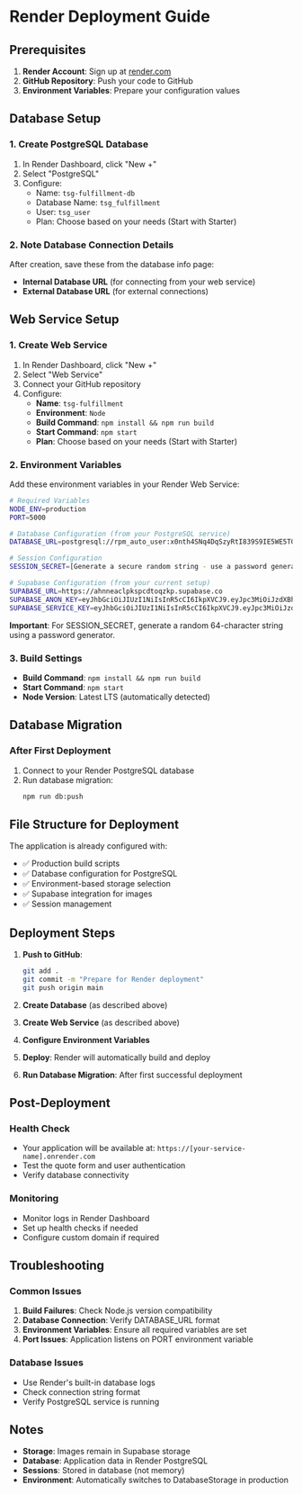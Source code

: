 # Render Deployment Guide

## Prerequisites

1. **Render Account**: Sign up at [render.com](https://render.com)
2. **GitHub Repository**: Push your code to GitHub
3. **Environment Variables**: Prepare your configuration values

## Database Setup

### 1. Create PostgreSQL Database
1. In Render Dashboard, click "New +"
2. Select "PostgreSQL"
3. Configure:
   - Name: `tsg-fulfillment-db`
   - Database Name: `tsg_fulfillment`
   - User: `tsg_user`
   - Plan: Choose based on your needs (Start with Starter)

### 2. Note Database Connection Details
After creation, save these from the database info page:
- **Internal Database URL** (for connecting from your web service)
- **External Database URL** (for external connections)

## Web Service Setup

### 1. Create Web Service
1. In Render Dashboard, click "New +"
2. Select "Web Service"
3. Connect your GitHub repository
4. Configure:
   - **Name**: `tsg-fulfillment`
   - **Environment**: `Node`
   - **Build Command**: `npm install && npm run build`
   - **Start Command**: `npm start`
   - **Plan**: Choose based on your needs (Start with Starter)

### 2. Environment Variables
Add these environment variables in your Render Web Service:

```bash
# Required Variables
NODE_ENV=production
PORT=5000

# Database Configuration (from your PostgreSQL service)
DATABASE_URL=postgresql://rpm_auto_user:x0nth4SNq4DqSzyRtI839S9IE5WE5TG6@dpg-d0dtgaidbo4c739abnv0-a.ohio-postgres.render.com/tsg_fulfillment?sslmode=require

# Session Configuration
SESSION_SECRET=[Generate a secure random string - use a password generator]

# Supabase Configuration (from your current setup)
SUPABASE_URL=https://ahnneaclpkspcdtoqzkp.supabase.co
SUPABASE_ANON_KEY=eyJhbGciOiJIUzI1NiIsInR5cCI6IkpXVCJ9.eyJpc3MiOiJzdXBhYmFzZSIsInJlZiI6ImFobm5lYWNscGtzcGNkdG9xemtwIiwicm9sZSI6ImFub24iLCJpYXQiOjE3NDQ3MzgzNDcsImV4cCI6MjA2MDMxNDM0N30.3xfgsXV391EQynu_1PaSldkDiMf12-ygoRKsdQo5SnQ
SUPABASE_SERVICE_KEY=eyJhbGciOiJIUzI1NiIsInR5cCI6IkpXVCJ9.eyJpc3MiOiJzdXBhYmFzZSIsInJlZiI6ImFobm5lYWNscGtzcGNkdG9xemtwIiwicm9sZSI6InNlcnZpY2Vfcm9sZSIsImlhdCI6MTc0NDczODM0NywiZXhwIjoyMDYwMzE0MzQ3fQ.8chAkrs9jswOSCsTgSnSoClm3EUy_qjnhqbQDzuA8KU
```

**Important**: For SESSION_SECRET, generate a random 64-character string using a password generator.

### 3. Build Settings
- **Build Command**: `npm install && npm run build`
- **Start Command**: `npm start`
- **Node Version**: Latest LTS (automatically detected)

## Database Migration

### After First Deployment
1. Connect to your Render PostgreSQL database
2. Run database migration:
   ```bash
   npm run db:push
   ```

## File Structure for Deployment

The application is already configured with:
- ✅ Production build scripts
- ✅ Database configuration for PostgreSQL
- ✅ Environment-based storage selection
- ✅ Supabase integration for images
- ✅ Session management

## Deployment Steps

1. **Push to GitHub**:
   ```bash
   git add .
   git commit -m "Prepare for Render deployment"
   git push origin main
   ```

2. **Create Database** (as described above)

3. **Create Web Service** (as described above)

4. **Configure Environment Variables**

5. **Deploy**: Render will automatically build and deploy

6. **Run Database Migration**: After first successful deployment

## Post-Deployment

### Health Check
- Your application will be available at: `https://[your-service-name].onrender.com`
- Test the quote form and user authentication
- Verify database connectivity

### Monitoring
- Monitor logs in Render Dashboard
- Set up health checks if needed
- Configure custom domain if required

## Troubleshooting

### Common Issues
1. **Build Failures**: Check Node.js version compatibility
2. **Database Connection**: Verify DATABASE_URL format
3. **Environment Variables**: Ensure all required variables are set
4. **Port Issues**: Application listens on PORT environment variable

### Database Issues
- Use Render's built-in database logs
- Check connection string format
- Verify PostgreSQL service is running

## Notes

- **Storage**: Images remain in Supabase storage
- **Database**: Application data in Render PostgreSQL
- **Sessions**: Stored in database (not memory)
- **Environment**: Automatically switches to DatabaseStorage in production